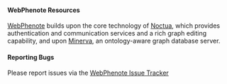 #### WebPhenote Resources

[WebPhenote](https://github.com/monarch-initiative/monarch-phenote) builds upon the core technology of [Noctua](https://github.com/geneontology/noctua), which provides authentication and communication services and a rich graph editing capability, and upon [Minerva](https://github.com/geneontology/minerva), an ontology-aware graph database server.

#### Reporting Bugs

Please report issues via the [WebPhenote Issue Tracker](https://github.com/monarch-initiative/monarch-phenote/issues)
